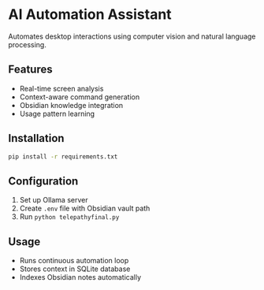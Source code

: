# AI Automation Assistant

Automates desktop interactions using computer vision and natural language processing.

## Features
- Real-time screen analysis
- Context-aware command generation
- Obsidian knowledge integration
- Usage pattern learning

## Installation
```bash
pip install -r requirements.txt
```

## Configuration
1. Set up Ollama server
2. Create `.env` file with Obsidian vault path
3. Run `python telepathyfinal.py`

## Usage
- Runs continuous automation loop
- Stores context in SQLite database
- Indexes Obsidian notes automatically